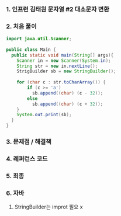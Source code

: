 ### 1. 인프런 김태원 문자열 #2 대소문자 변환

### 2. 처음 풀이

``` java
import java.util.Scanner;
  
public class Main {
  public static void main(String[] args){
    Scanner in = new Scanner(System.in);
    String str = new in.nextLine();
    StrigBuilder sb = new StringBuilder();
    
   	for (char c : str.toCharArray()) {
		if (c >= 'a')
          sb.append((char) (c - 32));
      	else
          sb.append((char) (c + 32));
    }
    System.out.print(sb);
  }
}
```

### 3. 문제점 / 해결책

### 4. 레퍼런스 코드

### 5. 최종

### 6. 자바
1. StringBuilder는 improt 필요 x
<!--stackedit_data:
eyJoaXN0b3J5IjpbODM0OTM5ODFdfQ==
-->